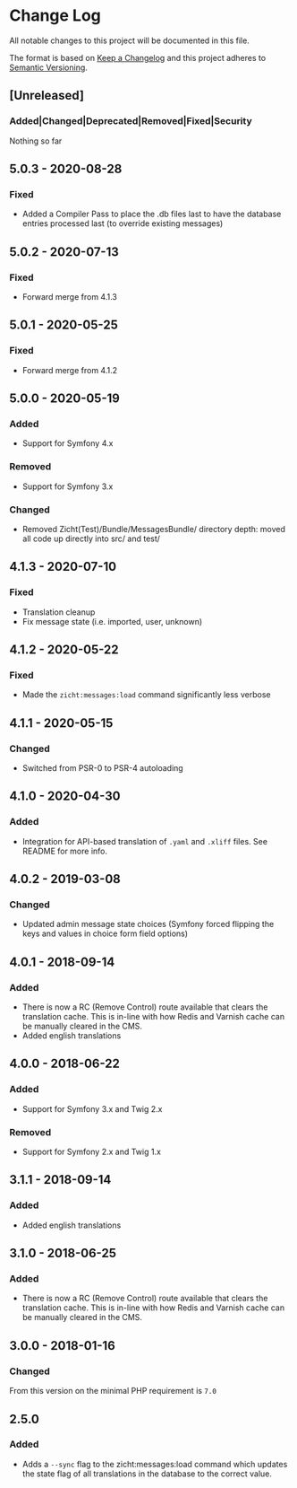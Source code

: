 # Change Log
All notable changes to this project will be documented in this file.

The format is based on [Keep a Changelog](http://keepachangelog.com/)
and this project adheres to [Semantic Versioning](http://semver.org/).

## [Unreleased]
### Added|Changed|Deprecated|Removed|Fixed|Security
Nothing so far

## 5.0.3 - 2020-08-28
### Fixed
- Added a Compiler Pass to place the .db files last to have the database entries processed last (to override existing messages)

## 5.0.2 - 2020-07-13
### Fixed
- Forward merge from 4.1.3

## 5.0.1 - 2020-05-25
### Fixed
- Forward merge from 4.1.2

## 5.0.0 - 2020-05-19
### Added
- Support for Symfony 4.x
### Removed
- Support for Symfony 3.x
### Changed
- Removed Zicht(Test)/Bundle/MessagesBundle/ directory depth: moved all code up directly into src/ and test/

## 4.1.3 - 2020-07-10
### Fixed
- Translation cleanup
- Fix message state (i.e. imported, user, unknown)

## 4.1.2 - 2020-05-22
### Fixed
- Made the `zicht:messages:load` command significantly less verbose

## 4.1.1 - 2020-05-15
### Changed
- Switched from PSR-0 to PSR-4 autoloading

## 4.1.0 - 2020-04-30
### Added
- Integration for API-based translation of `.yaml` and `.xliff` files. See README for more info.

## 4.0.2 - 2019-03-08
### Changed
- Updated admin message state choices (Symfony forced flipping the
  keys and values in choice form field options)

## 4.0.1 - 2018-09-14
### Added
- There is now a RC (Remove Control) route available that clears the
  translation cache. This is in-line with how Redis and Varnish cache
  can be manually cleared in the CMS.
- Added english translations

## 4.0.0 - 2018-06-22
### Added
- Support for Symfony 3.x and Twig 2.x
### Removed
- Support for Symfony 2.x and Twig 1.x

## 3.1.1 - 2018-09-14
### Added
- Added english translations

## 3.1.0 - 2018-06-25
### Added
- There is now a RC (Remove Control) route available that clears the
  translation cache.  This is in-line with how Redis and Varnish cache
  can be manually cleared in the CMS.

## 3.0.0 - 2018-01-16
### Changed
From this version on the minimal PHP requirement is `7.0`

## 2.5.0
### Added
* Adds a `--sync` flag to the zicht:messages:load command which updates the
  state flag of all translations in the database to the correct value.



